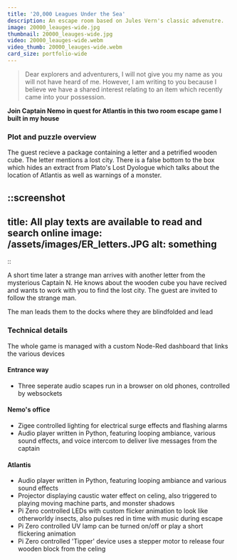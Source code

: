 ```yaml
---
title: '20,000 Leagues Under the Sea'
description: An escape room based on Jules Vern's classic advenutre.
image: 20000_leauges-wide.jpg
thumbnail: 20000_leauges-wide.jpg
video: 20000_leauges-wide.webm
video_thumb: 20000_leauges-wide.webm
card_size: portfolio-wide
---
```


> Dear explorers and adventurers, I will not give you my name as you will not have heard of me. However, I am writing to you because I believe we have a shared interest relating to an item which recently came into your possession.


**Join Captain Nemo in quest for Atlantis in this two room escape game I built in my house**


### Plot and puzzle overview

The guest recieve a package containing a letter and a petrified wooden cube. The letter mentions a lost city. There is a false bottom to the box which hides an extract from Plato's Lost Dyologue which talks about the location of Atlantis as well as warnings of a monster.

::screenshot
---
title: All play texts are available to read and search online
image: /assets/images/ER_letters.JPG
alt: something
---
::

A short time later a strange man arrives with another letter from the mysterious Captain N. He knows about the wooden cube you have recived and wants to work with you to find the lost city. The guest are invited to follow the strange man.

The man leads them to the docks where they are blindfolded and lead

### Technical details

The whole game is managed with a custom Node-Red dashboard that links the various devices

#### Entrance way

- Three seperate audio scapes run in a browser on old phones, controlled by websockets

#### Nemo's office

- Zigee controlled lighting for electrical surge effects and flashing alarms
- Audio player written in Python, featuring looping ambiance, various sound effects, and voice intercom to deliver live messages from the captain

#### Atlantis

 - Audio player written in Python, featuring looping ambiance and various sound effects
 - Projector displaying caustic water effect on celing, also triggered to playing moving machine parts, and monster shadows
 - Pi Zero controlled LEDs with custom flicker animation to look like otherworldy insects, also pulses red in time with music during escape
 - Pi Zero controlled UV lamp can be turned on/off or play a short flickering animation
 - Pi Zero controlled 'Tipper' device uses a stepper motor to release four wooden block from the celing
